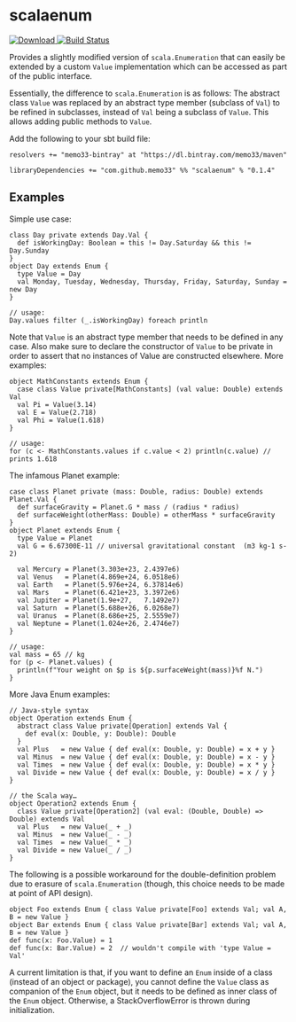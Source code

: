 scalaenum
=========

[ ![Download](https://api.bintray.com/packages/memo33/maven/scalaenum/images/download.svg) ](https://bintray.com/memo33/maven/scalaenum/_latestVersion)
[![Build Status](https://travis-ci.org/memo33/scalaenum.svg?branch=master)](https://travis-ci.org/memo33/scalaenum)

Provides a slightly modified version of `scala.Enumeration` that can easily be extended by a custom `Value`
implementation which can be accessed as part of the public interface.

Essentially, the difference to `scala.Enumeration` is as follows: The abstract class `Value` was replaced by an
abstract type member (subclass of `Val`) to be refined in subclasses, instead of `Val` being a subclass of `Value`.
This allows adding public methods to `Value`.

Add the following to your sbt build file:

    resolvers += "memo33-bintray" at "https://dl.bintray.com/memo33/maven"

    libraryDependencies += "com.github.memo33" %% "scalaenum" % "0.1.4"


Examples
--------

Simple use case:

    class Day private extends Day.Val {
      def isWorkingDay: Boolean = this != Day.Saturday && this != Day.Sunday
    }
    object Day extends Enum {
      type Value = Day
      val Monday, Tuesday, Wednesday, Thursday, Friday, Saturday, Sunday = new Day
    }

    // usage:
    Day.values filter (_.isWorkingDay) foreach println

Note that `Value` is an abstract type member that needs to be defined in any case.
Also make sure to declare the constructor of `Value` to be private in order to assert that no instances of Value are
constructed elsewhere. More examples:

    object MathConstants extends Enum {
      case class Value private[MathConstants] (val value: Double) extends Val
      val Pi = Value(3.14)
      val E = Value(2.718)
      val Phi = Value(1.618)
    }

    // usage:
    for (c <- MathConstants.values if c.value < 2) println(c.value) // prints 1.618

The infamous Planet example:

    case class Planet private (mass: Double, radius: Double) extends Planet.Val {
      def surfaceGravity = Planet.G * mass / (radius * radius)
      def surfaceWeight(otherMass: Double) = otherMass * surfaceGravity
    }
    object Planet extends Enum {
      type Value = Planet
      val G = 6.67300E-11 // universal gravitational constant  (m3 kg-1 s-2)

      val Mercury = Planet(3.303e+23, 2.4397e6)
      val Venus   = Planet(4.869e+24, 6.0518e6)
      val Earth   = Planet(5.976e+24, 6.37814e6)
      val Mars    = Planet(6.421e+23, 3.3972e6)
      val Jupiter = Planet(1.9e+27,   7.1492e7)
      val Saturn  = Planet(5.688e+26, 6.0268e7)
      val Uranus  = Planet(8.686e+25, 2.5559e7)
      val Neptune = Planet(1.024e+26, 2.4746e7)
    }

    // usage:
    val mass = 65 // kg
    for (p <- Planet.values) {
      println(f"Your weight on $p is ${p.surfaceWeight(mass)}%f N.")
    }

More Java Enum examples:

    // Java-style syntax
    object Operation extends Enum {
      abstract class Value private[Operation] extends Val {
        def eval(x: Double, y: Double): Double
      }
      val Plus   = new Value { def eval(x: Double, y: Double) = x + y }
      val Minus  = new Value { def eval(x: Double, y: Double) = x - y }
      val Times  = new Value { def eval(x: Double, y: Double) = x * y }
      val Divide = new Value { def eval(x: Double, y: Double) = x / y }
    }

    // the Scala way…
    object Operation2 extends Enum {
      class Value private[Operation2] (val eval: (Double, Double) => Double) extends Val
      val Plus   = new Value(_ + _)
      val Minus  = new Value(_ - _)
      val Times  = new Value(_ * _)
      val Divide = new Value(_ / _)
    }

The following is a possible workaround for the double-definition problem due to erasure of `scala.Enumeration` (though,
this choice needs to be made at point of API design).

    object Foo extends Enum { class Value private[Foo] extends Val; val A, B = new Value }
    object Bar extends Enum { class Value private[Bar] extends Val; val A, B = new Value }
    def func(x: Foo.Value) = 1
    def func(x: Bar.Value) = 2  // wouldn't compile with 'type Value = Val'

A current limitation is that, if you want to define an `Enum` inside of a class (instead of an object or package),
you cannot define the `Value` class as companion of the `Enum` object, but it needs to be defined as inner class of the
`Enum` object. Otherwise, a StackOverflowError is thrown during initialization.
